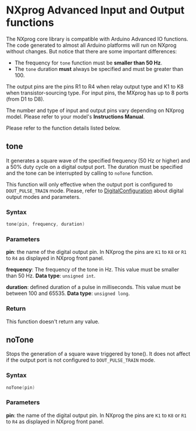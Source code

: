 # NXprog Advanced Input and Output functions

The NXprog core library is compatible with Arduino Advanced IO functions. The code generated to almost all Arduino platforms will run on NXprog without changes. But notice that there are some important differences:

* The frequency for `tone` function must be **smaller than 50 Hz**.
* The `tone` duration **must** always be specified and must be greater than 100.

The output pins are the pins R1 to R4 when relay output type and K1 to K8 when transistor-sourcing type. 
For input pins, the MXprog has up to 8 ports (from D1 to D8).

The number and type of input and output pins vary depending on NXprog model. Please refer to your model's **Instructions Manual**.

Please refer to the function details listed below.

## tone

It generates a square wave of the specified frequency (50 Hz or higher) and a 50% duty cycle on a digital output port. The duration must be specified and the tone can be interrupted by calling to `noTone` function. 

This function will only effective when the output port is configured to `DOUT_PULSE_TRAIN` mode. Please, refer to [DigitalConfiguration](./DigitalConfiguration.md) about digital output modes and parameters.

### Syntax
```C
tone(pin, frequency, duration)
```

### Parameters

**pin**: the name of the digital output pin. In NXprog the pins are `K1` to `K8` or `R1` to `R4` as displayed in NXprog front panel.

**frequency**: The frequency of the tone in Hz. This value must be smaller than 50 Hz.  **Data type**: `unsigned int`.

**duration**: defined duration of a pulse in milliseconds. This value must be between  100 and 65535. **Data type**: `unsigned long`.

### Return
This function doesn't return any value.

## noTone

Stops the generation of a square wave triggered by tone(). It does not affect if the output port is not configured to `DOUT_PULSE_TRAIN` mode.

### Syntax
```C
noTone(pin)
```

### Parameters

**pin**: the name of the digital output pin. In NXprog the pins are `K1` to `K8` or `R1` to `R4` as displayed in NXprog front panel.
